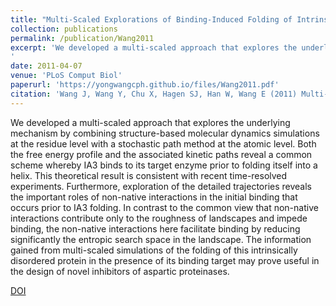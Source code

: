 ```yaml
---
title: "Multi-Scaled Explorations of Binding-Induced Folding of Intrinsically Disordered Protein Inhibitor IA3 to its Target Enzyme"
collection: publications
permalink: /publication/Wang2011
excerpt: 'We developed a multi-scaled approach that explores the underlying mechanism by combining structure-based molecular dynamics simulations at the residue level with a stochastic path method at the atomic level.
'
date: 2011-04-07
venue: 'PLoS Comput Biol'
paperurl: 'https://yongwangcph.github.io/files/Wang2011.pdf'
citation: 'Wang J, Wang Y, Chu X, Hagen SJ, Han W, Wang E (2011) Multi-Scaled Explorations of Binding-Induced Folding of Intrinsically Disordered Protein Inhibitor IA3 to its Target Enzyme. PLoS Comput Biol 7(4): e1001118.' 
---
```


We developed a multi-scaled approach that explores the underlying mechanism by combining structure-based molecular dynamics simulations at the residue level with a stochastic path method at the atomic level. Both the free energy profile and the associated kinetic paths reveal a common scheme whereby IA3 binds to its target enzyme prior to folding itself into a helix. This theoretical result is consistent with recent time-resolved experiments. Furthermore, exploration of the detailed trajectories reveals the important roles of non-native interactions in the initial binding that occurs prior to IA3 folding. In contrast to the common view that non-native interactions contribute only to the roughness of landscapes and impede binding, the non-native interactions here facilitate binding by reducing significantly the entropic search space in the landscape. The information gained from multi-scaled simulations of the folding of this intrinsically disordered protein in the presence of its binding target may prove useful in the design of novel inhibitors of aspartic proteinases.

[DOI](https://doi.org/10.1371/journal.pcbi.1001118)



